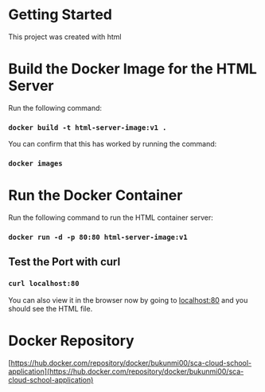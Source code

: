 # Getting Started

This project was created with html

# Build the Docker Image for the HTML Server

Run the following command: 
### `docker build -t html-server-image:v1 .`
You can confirm that this has worked by running the command: 
### `docker images`

# Run the Docker Container
Run the following command to run the HTML container server:

### `docker run -d -p 80:80 html-server-image:v1`

## Test the Port with curl
### `curl localhost:80`
You can also view it in the browser now by going to [localhost:80](localhost:80) and you should see the HTML file.

# Docker Repository
[https://hub.docker.com/repository/docker/bukunmi00/sca-cloud-school-application](https://hub.docker.com/repository/docker/bukunmi00/sca-cloud-school-application)